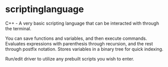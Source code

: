 # scriptinglanguage

C++ - A very basic scripting language that can be interacted with through the terminal. 

You can save functions and variables, and then execute commands. Evaluates expressions with parenthesis through recursion, and the rest through postfix notation. Stores variables in a binary tree for quick indexing.

Run/edit driver to utilize any prebuilt scripts you wish to enter.
